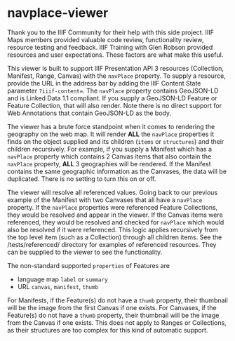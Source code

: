 # navplace-viewer

Thank you to the IIIF Community for their help with this side project.  IIIF Maps members provided valuable code review, functionality review, resource testing and feedback.  IIIF Training with Glen Robson provided resources and user expectations.  These factors are what make this useful.  

This viewer is built to support IIIF Presentation API 3 resources (Collection, Manifest, Range, Canvas) with the `navPlace` property.  To supply a resource, provide the URL in the address bar by adding the IIIF Content State parameter `?iiif-content=`.  The `navPlace` property contains GeoJSON-LD and is Linked Data 1.1 compliant.  If you supply a GeoJSON-LD Feature or Feature Collection, that will also render.  Note there is no direct support for Web Annotations that contain GeoJSON-LD as the body.  

The viewer has a brute force standpoint when it comes to rendering the geography on the web map.  It will render __ALL__ the `navPlace` properties it finds on the object supplied and its children (`items` or `structures`) and their children recursively.  For example, if you supply a Manifest which has a `navPlace` property which contains 2 Canvas items that also contain the `navPlace` property, __ALL__ 3 geographies will be rendered.  If the Manifest contains the same geographic information as the Canvases, the data will be duplicated.  There is no setting to turn this on or off.

The viewer will resolve all referenced values.  Going back to our previous example of the Manifest with two Canvases that all have a `navPlace` property.  If the `navPlace` properties were referenced Feature Collections, they would be resolved and appear in the viewer.  If the Canvas items were referenced, they would be resolved and checked for `navPlace` which would also be resolved if it were referenced.  This logic applies recursively from the top level item (such as a Collection) through all children items.  See the /tests/referenced/ directory for examples of referenced resources.  They can be supplied to the viewer to see the functionality.

The non-standard supported `properties` of Features are 
- language map `label` or `summary`
- URL `canvas`, `manifest`, `thumb`

For Manifests, if the Feature(s) do not have a `thumb` property, their thumbnail will be the image from the first Canvas if one exists.
For Canvases, if the Feature(s) do not have a `thumb` property, their thumbnail will be the image from the Canvas if one exists.
This does not apply to Ranges or Collections, as their structures are too complex for this kind of automatic support.


